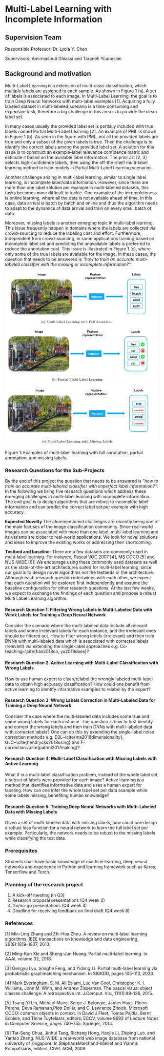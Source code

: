 # Multi-Label Learning with Incomplete Information

## Supervision Team

Responsible Professor: Dr. Lydia Y. Chen

Supervisors: Amirmasoud Ghiassi and Taraneh Younesian

## Background and motivation

Multi-Label Learning is a extension of multi-class classification, which multiple labels are assigned to each sample. As shown in Figure 1 (a), A set of labels is associated to each image. In Multi-Label Learning, the goal is to train Deep Neural Networks with multi-label examples [1]. Acquiring a fully labeled dataset in multi-labeled scenario is a time-consuming and expensive task, therefore a big challenge in this area is to provide the clean label set. 

In many cases usually the provided label set is partially included with true labels named Partial Multi-Label Learning [2]. An example of PML is shown in Figure 1 (b). As seen in the figure with PML, not all the provided labels are true and only a subset of the given labels is true. Then the challenge is to identify the correct labels among the provided label set. A solution for this issue is to construct an example-label relevance confidence matrix and estimate it based on the available label information. The prior art [2, 3] selects high-confidence labels, then using the off-the-shelf multi-label learning method to train models in Partial Multi-Label Learning scenarios.      

Another challenge arising in multi-label learning, similar to single label learning, is incomplete label/data information. However, since there are more than one label solution per example in multi-labeled datasets, this tasks becomes more difficult to tackle. One example of the incompleteness is online learning, where all the data is not available ahead of time. In this case, data arrival is batch by batch and online and thus the algorithm needs to adapt to the dynamics of data arrival and train on every small batch of data.

Moreover, missing labels is another emerging topic in multi-label learning. This issue frequently happen in domains where the labels are collected via crowd-sourcing to reduce the labeling cost and effort. Furthermore, independent from crowd-sourcing, in some applications training based on incomplete label set and predicting the unavailable labels is preferred to reduce the annotation cost. This issue is illustrated in Figure 1 (c), where only some of the true labels are available for the image. In these cases, the question that needs to be answered is *"how to train an accurate multi-labeled classifier with the missing or incomplete information?".*

![mml](https://github.com/am94ghiassi/bachelor_project/blob/main/bp_fig.png)

Figure 1: Examples of multi-label learning with full annotation, partial annotation, and missing labels.


### Research Questions for the Sub-Projects

By the end of this project the question that needs to be answered is *"how to train an accurate multi-labeled classifier with imperfect label information?"*. In the following we bring five research questions which address these emerging challenges in multi-label learning with incomplete information. The end goal is to design algorithms that are robust to incomplete label information and can predict the correct label set per example with high accuracy.

**Expected Novelty** The aforementioned challenges are recently being one of the main focuses of the image classification community. Since real-world images can be associated with more than one label, multi-label learning and its variants are closer to real-world applications. We look for novel solutions and ideas to improve the existing works or addressing their shortcoming.  

**Testbed and baseline**: There are a few datasets are commonly used in multi-label learning. For instance, Pascal VOC 2007 [4], MS COCO [5] and NUS-WIDE [6]. We encourage using these commonly used datasets as well as the state-of-the-art architectures suited for multi-label learning, since our goal is to design novel algorithms not the testbeds or the architecture. Although each research question intertwines with each other, we expect that each question will be explored first independently and assume the baseline configuration for other research questions. At the last few weeks, we expect to exchange the findings of each question and propose a robust Multi Label Learning algorithm. 

#### Research Question 1: Filtering Wrong Labels in Multi-Labeled Data with Weak Labels for Training a Deep Neural Network
Consider the scenario where the multi-labeled data include all relevant labels and some irrelevant labels for each instance, and the irrelevant ones should be filtered out. How to filter wrong labels (irrelevant) and then train DNNs with multi-labeled data which is associated with corrected labels (relevant) via extending the single-label approaches e.g. Co-teaching~\cite{han2018co, yu2019does}?

#### Research Question 2: Active Learning with Multi-Label Classification with Wrong Labels
How to use human expert to clean/relabel the wrongly labeled multi-label data to obtain high accuracy classification? How could one benefit from active learning to identify informative examples to relabel by the expert?

#### Research Question 3: Wrong Labels Correction in Multi-Labeled Data for Training a Deep Neural Network
Consider the case where the multi-labeled data includes some true and some wrong labels for each instance. The question is how to first identify and correct the wrong labels and then train DNNs with multi-labeled data with corrected labels? One can do this by extending the single-label noise correction methods e.g. D2L~\cite{ma2018dimensionality}, GLC~\cite{hendrycks2018using} and F-correction~\cite{patrini2017making}?

#### Research Question 4: Multi-Label Classification with Missing Labels with Active Learning
What if in a multi-label classification problem, instead of the whole label set, a subset of labels were provided for each image? Active learning is a method that identifies informative data and uses a human expert for labeling. How can one infer the whole label set per data example while some labels missing, benefiting human knowledge?
#### Research Question 5: Training Deep Neural Networks with Multi-Labeled Data with Missing Labels
Given a set of multi-labeled data with missing labels, how could one design a robust loss function for a neural network to learn the full label set per example. Particularly, the network needs to be robust to the missing labels while classifying the test data.

### Prerequisites 
Students shall have basic knowledge of machine learning, deep neural networks and experience in Python and learning framework such as Keras, Tensorflow and Torch. 

### Planning of the research project
1. A kick-off meeting (in Q3)
2. Research proposal presentations (Q4 week 2)
3. Go/no-go presentations (Q4 week 4)
4. Deadline for receiving feedback on final draft (Q4 week 8)



### References

[1] Min-Ling Zhang and Zhi-Hua Zhou. A review on multi-label learning algorithms. IEEE transactions on knowledge and data engineering, 26(8):1819–1837, 2013.

[2] Ming-Kun Xie and Sheng-Jun Huang. Partial multi-label learning. In AAAI, volume 32, 2018.

[3] Gengyu Lyu, Songhe Feng, and Yidong Li. Partial multi-label learning via probabilistic graphmatching mechanism. In SIGKDD, pages 105–113, 2020.

[4] Mark Everingham, S. M. Ali Eslami, Luc Van Gool, Christopher K. I. Williams, John M. Winn, and Andrew Zisserman. The pascal visual object classes challenge: A retrospective.Int. J.Comput. Vis., 111(1):98–136, 2015.

[5] Tsung-Yi Lin, Michael Maire, Serge J. Belongie, James Hays, Pietro Perona, Deva Ramanan,Piotr Dollár, and C. Lawrence Zitnick. Microsoft COCO: common objects in context. In David J.Fleet, Tomás Pajdla, Bernt Schiele, and Tinne Tuytelaars, editors, ECCV, volume 8693 of Lecture Notes in Computer Science, pages 740–755. Springer, 2014.

[6] Tat-Seng Chua, Jinhui Tang, Richang Hong, Haojie Li, Zhiping Luo, and Yantao Zheng. NUS-WIDE: a real-world web image database from national university of singapore.  In StéphaneMarchand-Maillet and Yiannis Kompatsiaris, editors, CIVR. ACM, 2009. 
